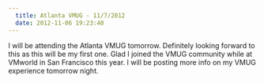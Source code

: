 ```yaml
---
  title: Atlanta VMUG - 11/7/2012
  date: 2012-11-06 19:23:40
---
```


I will be attending the Atlanta VMUG tomorrow. Definitely looking
forward to this as this will be my first one. Glad I joined the VMUG
community while at VMworld in San Francisco this year. I will be posting
more info on my VMUG experience tomorrow night.
